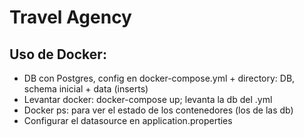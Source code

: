 # Travel Agency
## Uso de Docker:
* DB con Postgres, config en docker-compose.yml + directory: DB, schema inicial + data (inserts)
* Levantar docker: docker-compose up; levanta la db del .yml
* Docker ps: para ver el estado de los contenedores (los de las db)
* Configurar el datasource en application.properties